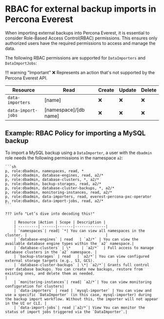 # RBAC for external backup imports in Percona Everest

When importing external backups into Percona Everest, it is essential to consider Role-Based Access Control(RBAC) permissions. This ensures only authorized users have the required permissions to access and manage the data.


The following RBAC permissions are supported for `DataImporters` and `DataImportJobs`:


!!! warning "Important"
    :x: Represents an action that's not supported by the Percona Everest API.

|**Resource**| **Read**| **Create**| **Update**|**Delete**|
|------------|---------|-----------|-----------|----------|
| `data-importers`|[name]| :x:|:x: | :x:|
| `data-import-jobs`|[namespace]/[db name]| :x:|:x: | :x:|


## Example: RBAC Policy for importing a MySQL backup

To import a MySQL backup using a `DataImporter`, a user with the `dbadmin` role needs the following permissions in the namespace `a2`:

    ```sh
    p, role:dbadmin, namespaces, read, *
    p, role:dbadmin, database-engines, read, a2/*
    p, role:dbadmin, database-clusters, *, a2/*
    p, role:dbadmin, backup-storages, read, a2/*
    p, role:dbadmin, database-cluster-backups, *, a2/*
    p, role:dbadmin, monitoring-instances, read, a2/*
    p, role:dbadmin, data-importers, read, everest-percona-pxc-operator
    p, role:dbadmin, data-import-jobs, read, a2/*
    ```

    ??? info "Let’s dive into decoding this!"

        | Resource |Action | Scope | Description |
        | ---------| ------|-------|--------------|
        | `namespaces`| read| `*| You can view all namespaces in the cluster. |                                    |
        | `database-engines` | read   | `a2/*` | You can view the available database engine types within the `a2` namespace.|
        | `database-clusters` | \*     | `a2/*`  | Full access to manage database clusters in the `a2` namespace. |
        | `backup-storages` | read   | `a2/*`| You can view configured external storage targets (e.g., S3, GCS).          |
        | `database-cluster-backups` | \*| `a2/*`| Grants full control over database backups. You can create new backups, restore from existing ones, and delete them as needed.                                             |
        | `monitoring-instances`| read| `a2/*`| You can view monitoring configuration for clusters|
        | `data-importers` | read | `mysql-importer` | You can view and use a specific `DataImporter` (in this case, mysql-importer) during the backup import workflow. Without this, the importer will not appear in the UI or CLI. |
        | `data-import-jobs`| read |`a2/*`| View You can monitor the status of import jobs triggered via the `DataImporter`.|

